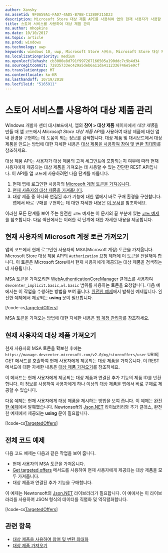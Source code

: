 ```yaml
---
author: Xansky
ms.assetid: 9F0A59A1-FAD7-4AD5-B78B-C1280F215D23
description: Microsoft Store 대상 제품 API를 사용하여 앱의 현재 사용자가 사용할 수 있는 대상 제품을 가져옵니다.
title: 스토어 서비스를 사용하여 대상 제품 관리
ms.author: mhopkins
ms.date: 10/10/2017
ms.topic: article
ms.prod: windows
ms.technology: uwp
keywords: windows 10, uwp, Microsoft Store 서비스, Microsoft Store 대상 제품 API, 대상 제품
ms.localizationpriority: medium
ms.openlocfilehash: cb3000e8d791f997267166505a190ddc7c9b4d34
ms.sourcegitcommit: 72835733ec429a5deb6a11da4112336746e5e9cf
ms.translationtype: MT
ms.contentlocale: ko-KR
ms.lasthandoff: 10/19/2018
ms.locfileid: "5165911"
---
```

# <a name="manage-targeted-offers-using-store-services"></a>스토어 서비스를 사용하여 대상 제품 관리

Windows 개발자 센터 대시보드에서, 앱의 **참여 > 대상 제품** 페이지에서 *대상 제품*을 만들 때 앱 코드에서 *Microsoft Store 대상 제품 API*를 사용하여 대상 제품에 대한 앱 내 환경을 구현하는 데 도움이 되는 정보를 검색합니다. 대상 제품 및 대시보드에서 대상 제품을 만드는 방법에 대한 자세한 내용은 [대상 제품을 사용하여 참여 및 변환 최대화](../publish/use-targeted-offers-to-maximize-engagement-and-conversions.md)를 참조하세요.

대상 제품 API는 사용자가 대상 제품의 고객 세그먼트에 포함되는지 여부에 따라 현재 사용자에게 제공되는 대상 제품을 가져오는 데 사용할 수 있는 간단한 REST API입니다. 이 API를 앱 코드에 사용하려면 다음 단계를 따릅니다.

1.  현재 앱에 로그인한 사용자의 [Microsoft 계정 토큰을 가져옵니다](#obtain-a-microsoft-account-token).
2.  [현재 사용자의 대상 제품을 가져옵니다](#get-targeted-offers).
3.  대상 제품 중 하나와 연결된 추가 기능에 대한 앱에서 바로 구매 환경을 구현합니다. 앱에서 바로 구매를 구현하는 데 대한 자세한 내용은 [이 문서](enable-in-app-purchases-of-apps-and-add-ons.md)를 참조하세요.

이러한 모든 단계를 보여 주는 완전한 코드 예제는 이 문서의 끝 부분에 있는 [코드 예제](#code-example)를 참조합니다. 다음 섹션에서는 이러한 각 단계에 대한 자세한 내용을 제공합니다.

<span id="obtain-a-microsoft-account-token" />

## <a name="get-a-microsoft-account-token-for-the-current-user"></a>현재 사용자의 Microsoft 계정 토큰 가져오기

앱의 코드에서 현재 로그인한 사용자의 MSA(Microsoft 계정) 토큰을 가져옵니다. Microsoft Store 대상 제품 API의 ```Authorization``` 요청 헤더에 이 토큰을 전달해야 합니다. 이 토큰은 Microsoft Store에서 현재 사용자에게 제공되는 대상 제품을 검색하는 데 사용됩니다.

MSA 토큰을 가져오려면 [WebAuthenticationCoreManager](https://docs.microsoft.com/uwp/api/windows.security.authentication.web.core.webauthenticationcoremanager) 클래스를 사용하여 ```devcenter_implicit.basic,wl.basic``` 범위를 사용하는 토큰을 요청합니다. 다음 예에서는 이 작업을 수행하는 방법을 보여 줍니다. [완전한 예제](#code-example)에서 발췌한 예제입니다. 완전한 예제에서 제공되는 **using** 문이 필요합니다.

[!code-cs[TargetedOffers](./code/StoreServicesExamples_TargetedOffers/cs/TargetedOffers.cs#GetMSAToken)]

MSA 토큰을 가져오는 방법에 대한 자세한 내용은 [웹 계정 관리자](../security/web-account-manager.md)를 참조하세요.

<span id="get-targeted-offers" />

## <a name="get-the-targeted-offers-for-the-current-user"></a>현재 사용자의 대상 제품 가져오기

현재 사용자의 MSA 토큰을 확보한 후에는 ```https://manage.devcenter.microsoft.com/v2.0/my/storeoffers/user``` URI의 GET 메서드를 호출하여 현재 사용자에게 제공되는 대상 제품을 가져옵니다. 이 REST 메서드에 대한 자세한 내용은 [대상 제품 가져오기](get-targeted-offers.md)를 참조하세요.

이 메서드는 현재 사용자에게 제공되는 대상 제품과 연결된 추가 기능의 제품 ID를 반환합니다. 이 정보를 사용하여 사용자에게 하나 이상의 대상 제품을 앱에서 바로 구매로 제공할 수 있습니다.

다음 예제는 현재 사용자에게 대상 제품을 제시하는 방법을 보여 줍니다. 이 예제는 [완전한 예제](#code-example)에서 발췌했습니다. Newtonsoft의 [Json.NET](http://www.newtonsoft.com/json) 라이브러리와 추가 클래스, 완전한 예제에서 제공되는 **using** 문이 필요합니다.

[!code-cs[TargetedOffers](./code/StoreServicesExamples_TargetedOffers/cs/TargetedOffers.cs#GetTargetedOffers)]

<span id="code-example" />

## <a name="complete-code-example"></a>전체 코드 예제

다음 코드 예제는 다음과 같은 작업을 보여 줍니다.

* 현재 사용자의 MSA 토큰을 가져옵니다.
* [Get targeted offers](get-targeted-offers.md) 메서드를 사용하여 현재 사용자에게 제공되는 대상 제품을 모두 가져옵니다.
* 대상 제품과 연결된 추가 기능을 구매합니다.

이 예제는 Newtonsoft의 [Json.NET](http://www.newtonsoft.com/json) 라이브러리가 필요합니다. 이 예에서는 이 라이브러리를 사용하여 JSON 형식의 데이터를 직렬화 및 역직렬화합니다.

[!code-cs[TargetedOffers](./code/StoreServicesExamples_TargetedOffers/cs/TargetedOffers.cs#GetTargetedOffersSample)]

## <a name="related-topics"></a>관련 항목

* [대상 제품을 사용하여 참여 및 변환 최대화](../publish/use-targeted-offers-to-maximize-engagement-and-conversions.md)
* [대상 제품 가져오기](get-targeted-offers.md)
